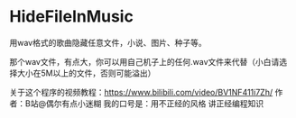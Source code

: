# HideFileInMusic
用wav格式的歌曲隐藏任意文件，小说、图片、种子等。

那个wav文件，有点大，你可以用自己机子上的任何.wav文件来代替（小白请选择大小在5M以上的文件，否则可能溢出）


关于这个程序的视频教程：https://www.bilibili.com/video/BV1NF411i7Zh/
作者：B站@偶尔有点小迷糊
我的口号是：用不正经的风格 讲正经编程知识


